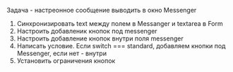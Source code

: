 Задача - настреонное сообщение выводить в окно Messenger

1. Синхронизировать text между полем в Messanger и textarea в Form
2. Настроить добавленик кнопок под messenger
3. Настроить добавление кнопок внутри поля messenger
4. Написать условие. Если switch === standard, добавляем кнопки под Messenger, если нет - внутри
5. Установить ограничения кнопок

